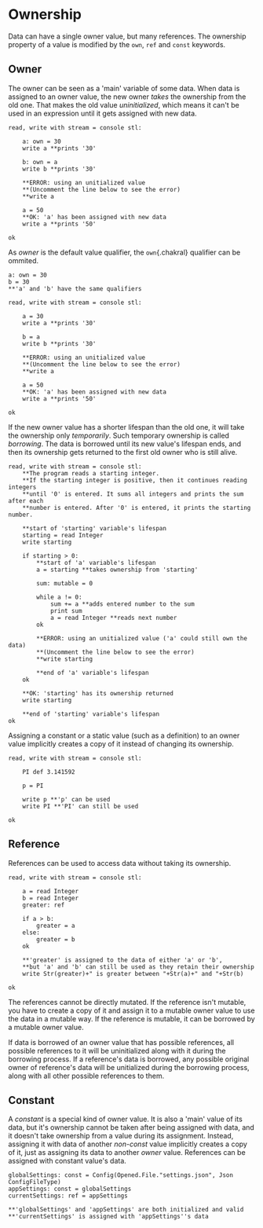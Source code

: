 # Ownership
Data can have a single owner value, but many references. The ownership property of a value is modified by the `own`, `ref` and `const` keywords.

## Owner
The owner can be seen as a 'main' variable of some data. When data is assigned to an owner value, the new owner *takes* the ownership from the old one. That makes the old value *uninitialized*, which means it can't be used in an expression until it gets assigned with new data.

```{.chakral caption="Ownership reassignment example"}
read, write with stream = console stl:

    a: own = 30
    write a **prints '30'

    b: own = a
    write b **prints '30'

    **ERROR: using an unitialized value
    **(Uncomment the line below to see the error)
    **write a

    a = 50
    **OK: 'a' has been assigned with new data
    write a **prints '50'

ok  
```

As *owner* is the default value qualifier, the `own`{.chakral} qualifier can be ommited.

```{.chakral caption="Default qualifiers example"}
a: own = 30
b = 30
**'a' and 'b' have the same qualifiers
```

```{.chakral caption="Ownership reassignment example (without manual qualifiers)"}
read, write with stream = console stl:

    a = 30
    write a **prints '30'

    b = a
    write b **prints '30'

    **ERROR: using an unitialized value
    **(Uncomment the line below to see the error)
    **write a

    a = 50
    **OK: 'a' has been assigned with new data
    write a **prints '50'

ok  
```

If the new owner value has a shorter lifespan than the old one, it will take the ownership only *temporarily*. Such temporary ownership is called *borrowing*. The data is borrowed until its new value's lifespan ends, and then its ownership gets returned to the first old owner who is still alive.

```{.chakral caption="Ownership borrowing example"}
read, write with stream = console stl:
    **The program reads a starting integer.
    **If the starting integer is positive, then it continues reading integers
    **until '0' is entered. It sums all integers and prints the sum after each
    **number is entered. After '0' is entered, it prints the starting number.

    **start of 'starting' variable's lifespan
    starting = read Integer
    write starting

    if starting > 0:
        **start of 'a' variable's lifespan
        a = starting **takes ownership from 'starting'

        sum: mutable = 0

        while a != 0:
            sum += a **adds entered number to the sum
            print sum
            a = read Integer **reads next number
        ok

        **ERROR: using an unitialized value ('a' could still own the data)
        **(Uncomment the line below to see the error)
        **write starting

        **end of 'a' variable's lifespan
    ok

    **OK: 'starting' has its ownership returned
    write starting

    **end of 'starting' variable's lifespan
ok  
```

Assigning a constant or a static value (such as a definition) to an owner value implicitly creates a copy of it instead of changing its ownership.

```{.chakral caption="Constant copy example"}
read, write with stream = console stl:

    PI def 3.141592

    p = PI

    write p **'p' can be used
    write PI **'PI' can still be used 

ok  
```

## Reference
References can be used to access data without taking its ownership. 

```{.chakral caption="Reference example"}
read, write with stream = console stl:

    a = read Integer
    b = read Integer
    greater: ref

    if a > b:
        greater = a
    else:
        greater = b
    ok

    **'greater' is assigned to the data of either 'a' or 'b',
    **but 'a' and 'b' can still be used as they retain their ownership
    write Str(greater)+" is greater between "+Str(a)+" and "+Str(b)

ok  
```

The references cannot be directly mutated. If the reference isn't mutable, you have to create a copy of it and assign it to a mutable owner value to use the data in a mutable way. If the reference is mutable, it can be borrowed by a mutable owner value.

If data is borrowed of an owner value that has possible references, all possible references to it will be uninitialized along with it during the borrowing process. If a reference's data is borrowed, any possible original owner of reference's data will be unitialized during the borrowing process, along with all other possible references to them.

## Constant
A *constant* is a special kind of owner value. It is also a 'main' value of its data, but it's ownership cannot be taken after being assigned with data, and it doesn't take ownership from a value during its assignment. Instead, assigning it with data of another *non-const* value implicitly creates a copy of it, just as assigning its data to another *owner* value. References can be assigned with constant value's data.

```{.chakral caption="Constant example"}
globalSettings: const = Config(Opened.File."settings.json", Json ConfigFileType)
appSettings: const = globalSettings
currentSettings: ref = appSettings

**'globalSettings' and 'appSettings' are both initialized and valid
**'currentSettings' is assigned with 'appSettings''s data
```